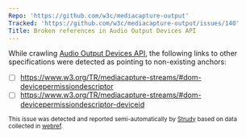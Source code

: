 ```yaml
---
Repo: 'https://github.com/w3c/mediacapture-output'
Tracked: 'https://github.com/w3c/mediacapture-output/issues/140'
Title: Broken references in Audio Output Devices API
---
```


While crawling [Audio Output Devices API](https://w3c.github.io/mediacapture-output/), the following links to other specifications were detected as pointing to non-existing anchors:
* [ ] https://www.w3.org/TR/mediacapture-streams/#dom-devicepermissiondescriptor
* [ ] https://www.w3.org/TR/mediacapture-streams/#dom-devicepermissiondescriptor-deviceid

<sub>This issue was detected and reported semi-automatically by [Strudy](https://github.com/w3c/strudy/) based on data collected in [webref](https://github.com/w3c/webref/).</sub>
